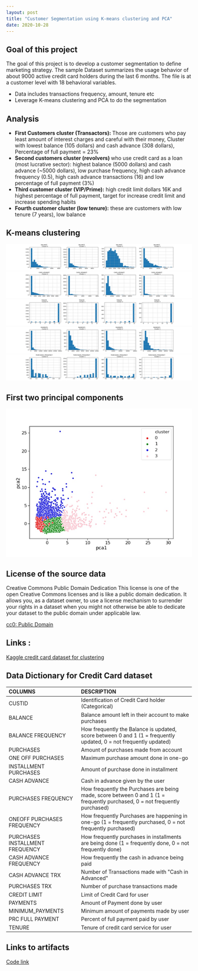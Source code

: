 ```yaml
---
layout: post
title: "Customer Segmentation using K-means clustering and PCA"
date: 2020-10-28
---
```


<h2><strong> Goal of this project </strong></h2>
<p>The goal of this project is to develop a customer segmentation to define marketing strategy. The
sample Dataset summarizes the usage behavior of about 9000 active credit card holders during the last 6 months. The file is at a customer level with 18 behavioral variables.</p>

<ul><li>Data includes transactions frequency, amount, tenure etc</li>
    <li>Leverage K-means clustering and PCA to do the segmentation</li></ul>

<h2><strong> Analysis</strong></h2>
<ul><li><strong>First Customers cluster (Transactors): </strong>Those are customers who pay least amount of interest charges and careful with their money, Cluster with lowest balance (105 dollars) and cash advance (308 dollars), Percentage of full payment = 23%</li>
<li><strong>Second customers cluster (revolvers) </strong> who use credit card as a loan (most lucrative sector): highest balance (5000 dollars) and cash advance (~5000 dollars), low purchase frequency, high cash advance frequency (0.5), high cash advance transactions (16) and low percentage of full payment (3%)</li>
<li><strong>Third customer cluster (VIP/Prime):</strong> high credit limit dollars 16K and highest percentage of full payment, target for increase credit limit and increase spending habits</li>
<li><strong>Fourth customer cluster (low tenure):</strong> these are customers with low tenure (7 years), low balance</li></ul>

<h2> K-means clustering </h2>

![K-means clustering](/assets/Kmeans-BALANCE.jpg)
![K-means clustering](/assets/Kmeans-CASH_ADVANCE.jpg)
![K-means clustering](/assets/Kmeans-TENURE.jpg)
![K-means clustering](/assets/Kmeans-PAYMENTS.jpg)
![K-means clustering](/assets/Kmeans-PURCHASES_FREQUENCY.jpg)

<h2> First two principal components </h2>

![First two Principal Components](/assets/PCA.jpg)

<h2><strong>License of the source data </strong></h2>
<p>Creative Commons Public Domain Dedication
This license is one of the open Creative Commons licenses and is like a public domain dedication. It allows you, as a dataset owner, to use a license mechanism to surrender your rights in a dataset when you might not otherwise be able to dedicate your dataset to the public domain under applicable law.</p>
<a href="https://creativecommons.org/publicdomain/zero/1.0/">cc0: Public Domain</a> 

<h2><strong>Links :</strong></h2>
 <a href="https://www.kaggle.com/arjunbhasin2013/ccdata">Kaggle credit card dataset for clustering</a>
 
<h2><strong>Data Dictionary for Credit Card dataset</strong></h2>

| COLUMNS | DESCRIPTION | 
| :------------- | :----------  | 
|CUSTID  |Identification of Credit Card holder (Categorical)|
|BALANCE | Balance amount left in their account to make purchases|  
|BALANCE FREQUENCY |How frequently the Balance is updated, score between 0 and 1 (1 = frequently updated, 0 = not frequently updated)|
|PURCHASES |Amount of purchases made from account|
|ONE OFF PURCHASES |Maximum purchase amount done in one-go|
|INSTALLMENT PURCHASES |Amount of purchase done in installment|
|CASH ADVANCE |Cash in advance given by the user|
|PURCHASES FREQUENCY |How frequently the Purchases are being made, score between 0 and 1 (1 = frequently purchased, 0 = not frequently purchased)|
|ONEOFF PURCHASES FREQUENCY |How frequently Purchases are happening in one-go (1 = frequently purchased, 0 = not frequently purchased)|
|PURCHASES INSTALLMENT FREQUENCY |How frequently purchases in installments are being done (1 = frequently done, 0 = not frequently done)|
|CASH ADVANCE FREQUENCY |How frequently the cash in advance being paid|
|CASH ADVANCE TRX |Number of Transactions made with "Cash in Advanced"|
|PURCHASES TRX |Number of purchase transactions made|
|CREDIT LIMIT |Limit of Credit Card for user|
|PAYMENTS |Amount of Payment done by user|
|MINIMUM_PAYMENTS | Minimum amount of payments made by user|
|PRC FULL PAYMENT |Percent of full payment paid by user|
|TENURE |Tenure of credit card service for user|

<h2><strong>Links to artifacts</strong></h2>
<p><a href="https://github.com/lakshmi2688/lakshmi2688.github.io/blob/master/assets/Credit_Card_Customer_Segmentation.ipynb">Code link</a></p>

